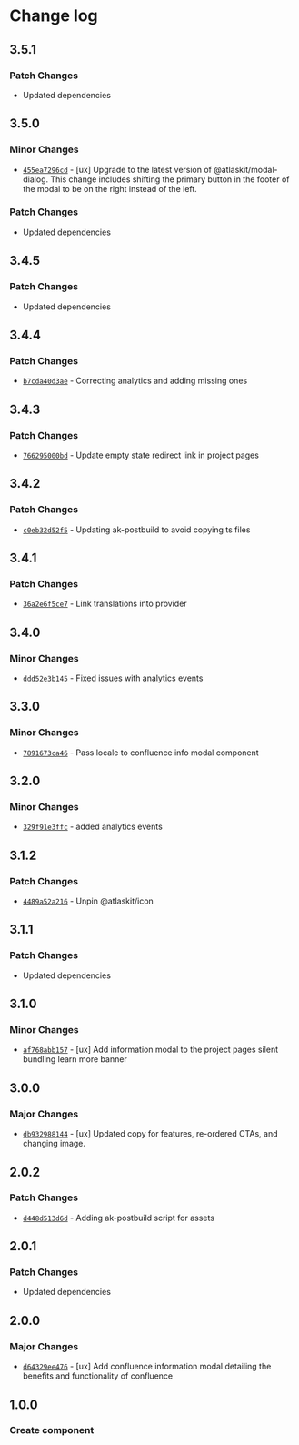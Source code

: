# Change log

## 3.5.1

### Patch Changes

- Updated dependencies

## 3.5.0

### Minor Changes

- [`455ea7296cd`](https://bitbucket.org/atlassian/atlassian-frontend/commits/455ea7296cd) - [ux] Upgrade to the latest version of @atlaskit/modal-dialog. This change includes shifting the primary button in the footer of the modal to be on the right instead of the left.

### Patch Changes

- Updated dependencies

## 3.4.5

### Patch Changes

- Updated dependencies

## 3.4.4

### Patch Changes

- [`b7cda40d3ae`](https://bitbucket.org/atlassian/atlassian-frontend/commits/b7cda40d3ae) - Correcting analytics and adding missing ones

## 3.4.3

### Patch Changes

- [`766295000bd`](https://bitbucket.org/atlassian/atlassian-frontend/commits/766295000bd) - Update empty state redirect link in project pages

## 3.4.2

### Patch Changes

- [`c0eb32d52f5`](https://bitbucket.org/atlassian/atlassian-frontend/commits/c0eb32d52f5) - Updating ak-postbuild to avoid copying ts files

## 3.4.1

### Patch Changes

- [`36a2e6f5ce7`](https://bitbucket.org/atlassian/atlassian-frontend/commits/36a2e6f5ce7) - Link translations into provider

## 3.4.0

### Minor Changes

- [`ddd52e3b145`](https://bitbucket.org/atlassian/atlassian-frontend/commits/ddd52e3b145) - Fixed issues with analytics events

## 3.3.0

### Minor Changes

- [`7891673ca46`](https://bitbucket.org/atlassian/atlassian-frontend/commits/7891673ca46) - Pass locale to confluence info modal component

## 3.2.0

### Minor Changes

- [`329f91e3ffc`](https://bitbucket.org/atlassian/atlassian-frontend/commits/329f91e3ffc) - added analytics events

## 3.1.2

### Patch Changes

- [`4489a52a216`](https://bitbucket.org/atlassian/atlassian-frontend/commits/4489a52a216) - Unpin @atlaskit/icon

## 3.1.1

### Patch Changes

- Updated dependencies

## 3.1.0

### Minor Changes

- [`af768abb157`](https://bitbucket.org/atlassian/atlassian-frontend/commits/af768abb157) - [ux] Add information modal to the project pages silent bundling learn more banner

## 3.0.0

### Major Changes

- [`db932988144`](https://bitbucket.org/atlassian/atlassian-frontend/commits/db932988144) - [ux] Updated copy for features, re-ordered CTAs, and changing image.

## 2.0.2

### Patch Changes

- [`d448d513d6d`](https://bitbucket.org/atlassian/atlassian-frontend/commits/d448d513d6d) - Adding ak-postbuild script for assets

## 2.0.1

### Patch Changes

- Updated dependencies

## 2.0.0

### Major Changes

- [`d64329ee476`](https://bitbucket.org/atlassian/atlassian-frontend/commits/d64329ee476) - [ux] Add confluence information modal detailing the benefits and functionality of confluence

## 1.0.0

### Create component
